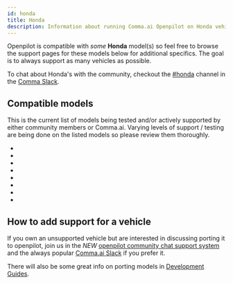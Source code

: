 ```yaml
---
id: honda
title: Honda
description: Information about running Comma.ai Openpilot on Honda vehicles including the  and  and  and  and  and  and  and  and  others.
---
```

<!-- 
***************************************
DO NOT MODIFY!!!
THIS IS AN AUTOMATICALLY GENERATED FILE
PLEASE USE AIRTABLE.COM DATABASE TO UPDATE
***************************************
-->

Openpilot is compatible with *some* **Honda** model(s) so feel free to browse the support pages for these models below for additional specifics.
The goal is to always support as many vehicles as possible.

To chat about Honda's with the community, checkout the [#honda](slack://channel?id=honda&team=comma) channel in the [Comma Slack](https://slack.comma.ai).
## Compatible models

This is the current list of models being tested and/or actively supported by either community members or Comma.ai.  Varying levels of support / testing are being done on the listed models so please review them thoroughly.


* [](/vehicles//)
* [](/vehicles//)
* [](/vehicles//)
* [](/vehicles//)
* [](/vehicles//)
* [](/vehicles//)
* [](/vehicles//)
* [](/vehicles//)

## How to add support for a vehicle

If you own an unsupported vehicle but are interested in discussing porting it to openpilot, join us in the *NEW* [openpilot community chat support system](https://spectrum.chat/openpilot) and the always popular [Comma.ai Slack](https://slack.comma.ai/) if you prefer it.

There will also be some great info on porting models in [Development Guides](../../development/guides/).

